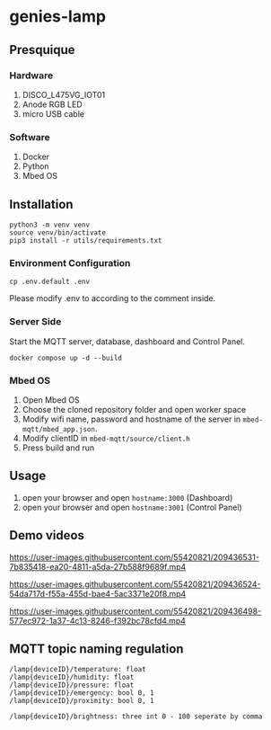 # genies-lamp

## Presquique

### Hardware

1. DISCO_L475VG_IOT01
2. Anode RGB LED
3. micro USB cable

### Software

1. Docker
2. Python
3. Mbed OS

## Installation

```shell
python3 -m venv venv
source venv/bin/activate
pip3 install -r utils/requirements.txt
```

### Environment Configuration

```shell
cp .env.default .env
```

Please modify .env to according to the comment inside.

### Server Side

Start the MQTT server, database, dashboard and Control Panel.

```shell
docker compose up -d --build
```

### Mbed OS

1. Open Mbed OS
2. Choose the cloned repository folder and open worker space
3. Modify wifi name, password and hostname of the server in `mbed-mqtt/mbed_app.json`.
4. Modify clientID in `mbed-mqtt/source/client.h`
5. Press build and run

## Usage

1. open your browser and open `hostname:3000` (Dashboard)
2. open your browser and open `hostname:3001` (Control Panel)

## Demo videos

https://user-images.githubusercontent.com/55420821/209436531-7b835418-ea20-4811-a5da-27b588f9689f.mp4


https://user-images.githubusercontent.com/55420821/209436524-54da717d-f55a-455d-bae4-5ac3371e20f8.mp4


https://user-images.githubusercontent.com/55420821/209436498-577ec972-1a37-4c13-8246-f392bc78cfd4.mp4

## MQTT topic naming regulation

```
/lamp{deviceID}/temperature: float
/lamp{deviceID}/humidity: float
/lamp{deviceID}/pressure: float
/lamp{deviceID}/emergency: bool 0, 1
/lamp{deviceID}/proximity: bool 0, 1

/lamp{deviceID}/brightness: three int 0 - 100 seperate by comma
```
